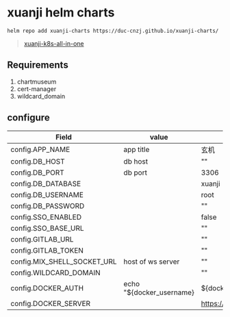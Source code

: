 # xuanji helm charts

`helm repo add xuanji-charts https://duc-cnzj.github.io/xuanji-charts/`

> [xuanji-k8s-all-in-one](https://github.com/Lick-Dog-Club/xuanji-k8s-all-in-one)

## Requirements

1. chartmuseum
2. cert-manager
3. wildcard_domain


## configure




| Field                       | value                    | default             |
| --------------------------- | ------------------------ | ------------------- |
| config.APP_NAME             | app title                | 玄机                |
| config.DB_HOST              | db host                  | "" |
| config.DB_PORT              | db port                  | 3306                |
| config.DB_DATABASE          |                          | xuanji |
| config.DB_USERNAME          |                          | root |
| config.DB_PASSWORD          |                          | "" |
| config.SSO_ENABLED          |                          | false |
| config.SSO_BASE_URL         |                          | "" |
| config.GITLAB_URL           |                          | "" |
| config.GITLAB_TOKEN         |                          | "" |
| config.MIX_SHELL_SOCKET_URL | host of ws server        | "" |
| config.WILDCARD_DOMAIN      |                          | "" |
| config.DOCKER_AUTH          | echo "${docker_username} | ${docker_password}" |
| config.DOCKER_SERVER        |                          |https://index.docker.io/v1/|

